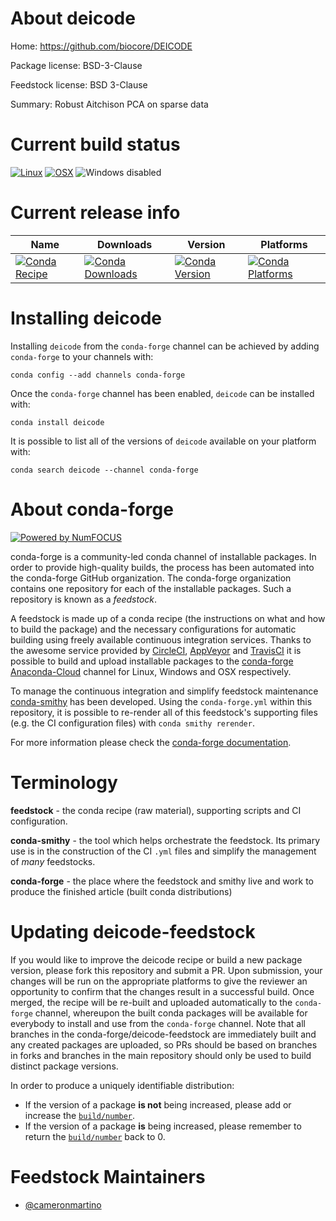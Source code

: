<!--
# -*- mode: jinja -*-
-->

About deicode
=============

Home: https://github.com/biocore/DEICODE

Package license: BSD-3-Clause

Feedstock license: BSD 3-Clause

Summary: Robust Aitchison PCA on sparse data



Current build status
====================

[![Linux](https://img.shields.io/circleci/project/github/conda-forge/deicode-feedstock/master.svg?label=Linux)](https://circleci.com/gh/conda-forge/deicode-feedstock)
[![OSX](https://img.shields.io/travis/conda-forge/deicode-feedstock/master.svg?label=macOS)](https://travis-ci.org/conda-forge/deicode-feedstock)
![Windows disabled](https://img.shields.io/badge/Windows-disabled-lightgrey.svg)

Current release info
====================

| Name | Downloads | Version | Platforms |
| --- | --- | --- | --- |
| [![Conda Recipe](https://img.shields.io/badge/recipe-deicode-green.svg)](https://anaconda.org/conda-forge/deicode) | [![Conda Downloads](https://img.shields.io/conda/dn/conda-forge/deicode.svg)](https://anaconda.org/conda-forge/deicode) | [![Conda Version](https://img.shields.io/conda/vn/conda-forge/deicode.svg)](https://anaconda.org/conda-forge/deicode) | [![Conda Platforms](https://img.shields.io/conda/pn/conda-forge/deicode.svg)](https://anaconda.org/conda-forge/deicode) |

Installing deicode
==================

Installing `deicode` from the `conda-forge` channel can be achieved by adding `conda-forge` to your channels with:

```
conda config --add channels conda-forge
```

Once the `conda-forge` channel has been enabled, `deicode` can be installed with:

```
conda install deicode
```

It is possible to list all of the versions of `deicode` available on your platform with:

```
conda search deicode --channel conda-forge
```


About conda-forge
=================

[![Powered by NumFOCUS](https://img.shields.io/badge/powered%20by-NumFOCUS-orange.svg?style=flat&colorA=E1523D&colorB=007D8A)](http://numfocus.org)

conda-forge is a community-led conda channel of installable packages.
In order to provide high-quality builds, the process has been automated into the
conda-forge GitHub organization. The conda-forge organization contains one repository
for each of the installable packages. Such a repository is known as a *feedstock*.

A feedstock is made up of a conda recipe (the instructions on what and how to build
the package) and the necessary configurations for automatic building using freely
available continuous integration services. Thanks to the awesome service provided by
[CircleCI](https://circleci.com/), [AppVeyor](https://www.appveyor.com/)
and [TravisCI](https://travis-ci.org/) it is possible to build and upload installable
packages to the [conda-forge](https://anaconda.org/conda-forge)
[Anaconda-Cloud](https://anaconda.org/) channel for Linux, Windows and OSX respectively.

To manage the continuous integration and simplify feedstock maintenance
[conda-smithy](https://github.com/conda-forge/conda-smithy) has been developed.
Using the ``conda-forge.yml`` within this repository, it is possible to re-render all of
this feedstock's supporting files (e.g. the CI configuration files) with ``conda smithy rerender``.

For more information please check the [conda-forge documentation](https://conda-forge.org/docs/).

Terminology
===========

**feedstock** - the conda recipe (raw material), supporting scripts and CI configuration.

**conda-smithy** - the tool which helps orchestrate the feedstock.
                   Its primary use is in the construction of the CI ``.yml`` files
                   and simplify the management of *many* feedstocks.

**conda-forge** - the place where the feedstock and smithy live and work to
                  produce the finished article (built conda distributions)


Updating deicode-feedstock
==========================

If you would like to improve the deicode recipe or build a new
package version, please fork this repository and submit a PR. Upon submission,
your changes will be run on the appropriate platforms to give the reviewer an
opportunity to confirm that the changes result in a successful build. Once
merged, the recipe will be re-built and uploaded automatically to the
`conda-forge` channel, whereupon the built conda packages will be available for
everybody to install and use from the `conda-forge` channel.
Note that all branches in the conda-forge/deicode-feedstock are
immediately built and any created packages are uploaded, so PRs should be based
on branches in forks and branches in the main repository should only be used to
build distinct package versions.

In order to produce a uniquely identifiable distribution:
 * If the version of a package **is not** being increased, please add or increase
   the [``build/number``](https://conda.io/docs/user-guide/tasks/build-packages/define-metadata.html#build-number-and-string).
 * If the version of a package **is** being increased, please remember to return
   the [``build/number``](https://conda.io/docs/user-guide/tasks/build-packages/define-metadata.html#build-number-and-string)
   back to 0.

Feedstock Maintainers
=====================

* [@cameronmartino](https://github.com/cameronmartino/)

